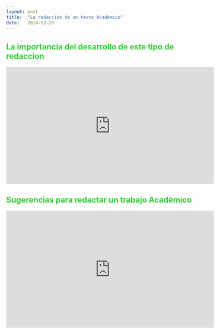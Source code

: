 ```yaml
---
layout: post
title:  "La redacción de un texto Académico"
date:   2014-12-20
---
```


<font color="#32CD32"><h2>La importancia del desarrollo de este tipo de redaccion</h2></font>
<p><iframe width="560" height="315" src="https://www.youtube.com/embed/LFyYwTlFxa4" frameborder="0" allow="accelerometer; autoplay; encrypted-media; gyroscope; picture-in-picture" allowfullscreen></iframe></p>
<font color="#32CD32"><h2>Sugerencias para redactar un trabajo Académico</h2></font>
<p><iframe width="560" height="315" src="https://www.youtube.com/embed/LFyYwTlFxa4" frameborder="0" allow="accelerometer; autoplay; encrypted-media; gyroscope; picture-in-picture" allowfullscreen></iframe></p>
